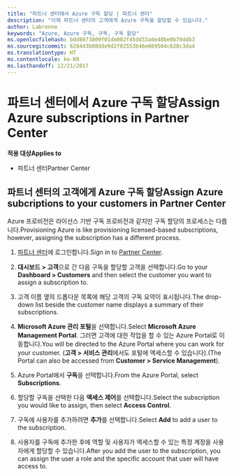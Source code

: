 ```yaml
---
title: "파트너 센터에서 Azure 구독 할당 | 파트너 센터"
description: "이제 파트너 센터의 고객에게 Azure 구독을 할당할 수 있습니다."
author: Labrenne
keywords: "Azure, Azure 구독, 구독, 구독 할당"
ms.openlocfilehash: bdd8973809f01de002f45dd33ade48be0b70ddb3
ms.sourcegitcommit: 628443b08dde9d2f02553b46e669504c620c3da4
ms.translationtype: HT
ms.contentlocale: ko-KR
ms.lasthandoff: 12/21/2017
---
```

# <a name="assign-azure-subscriptions-in-partner-center"></a><span data-ttu-id="d54fe-104">파트너 센터에서 Azure 구독 할당</span><span class="sxs-lookup"><span data-stu-id="d54fe-104">Assign Azure subscriptions in Partner Center</span></span>

**<span data-ttu-id="d54fe-105">적용 대상</span><span class="sxs-lookup"><span data-stu-id="d54fe-105">Applies to</span></span>**

-  <span data-ttu-id="d54fe-106">파트너 센터</span><span class="sxs-lookup"><span data-stu-id="d54fe-106">Partner Center</span></span>
 
## <a name="assign-azure-subcriptions-to-your-customers-in-partner-center"></a><span data-ttu-id="d54fe-107">파트너 센터의 고객에게 Azure 구독 할당</span><span class="sxs-lookup"><span data-stu-id="d54fe-107">Assign Azure subcriptions to your customers in Partner Center</span></span>

<span data-ttu-id="d54fe-108">Azure 프로비전은 라이선스 기반 구독 프로비전과 같지만 구독 할당의 프로세스는 다릅니다.</span><span class="sxs-lookup"><span data-stu-id="d54fe-108">Provisioning Azure is like provisioning licensed-based subscriptions, however, assigning the subscription has a different process.</span></span>
 
1. <span data-ttu-id="d54fe-109">[파트너 센터](https://na01.safelinks.protection.outlook.com/?url=https%3A%2F%2Fpartnercenter.microsoft.com%2F&data=02%7C01%7Cv-keimag%40microsoft.com%7C6f107d2337fa483b078e08d4efba2d13%7C72f988bf86f141af91ab2d7cd011db47%7C1%7C0%7C636397030307982666&sdata=jViWaoT04hVO10MpiduZoNV95Iv%2B4RX3wpVd028RHSU%3D&reserved=0)에 로그인합니다.</span><span class="sxs-lookup"><span data-stu-id="d54fe-109">Sign in to [Partner Center](https://na01.safelinks.protection.outlook.com/?url=https%3A%2F%2Fpartnercenter.microsoft.com%2F&data=02%7C01%7Cv-keimag%40microsoft.com%7C6f107d2337fa483b078e08d4efba2d13%7C72f988bf86f141af91ab2d7cd011db47%7C1%7C0%7C636397030307982666&sdata=jViWaoT04hVO10MpiduZoNV95Iv%2B4RX3wpVd028RHSU%3D&reserved=0).</span></span>

2. <span data-ttu-id="d54fe-110">**대시보드 > 고객**으로 간 다음 구독을 할당할 고객을 선택합니다.</span><span class="sxs-lookup"><span data-stu-id="d54fe-110">Go to your **Dashboard > Customers** and then select the customer you want to assign a subscription to.</span></span>

3. <span data-ttu-id="d54fe-111">고객 이름 옆의 드롭다운 목록에 해당 고객의 구독 요약이 표시됩니다.</span><span class="sxs-lookup"><span data-stu-id="d54fe-111">The drop-down list beside the customer name displays a summary of their subscriptions.</span></span>

4. <span data-ttu-id="d54fe-112">**Microsoft Azure 관리 포털**을 선택합니다.</span><span class="sxs-lookup"><span data-stu-id="d54fe-112">Select **Microsoft Azure Management Portal**.</span></span> <span data-ttu-id="d54fe-113">그러면 고객에 대한 작업을 할 수 있는 Azure Portal로 이동합니다.</span><span class="sxs-lookup"><span data-stu-id="d54fe-113">You will be directed to the Azure Portal where you can work for your customer.</span></span> <span data-ttu-id="d54fe-114">(**고객 > 서비스 관리**에서도 포털에 액세스할 수 있습니다).</span><span class="sxs-lookup"><span data-stu-id="d54fe-114">(The Portal can also be accessed from **Customer > Service Management**).</span></span>

5. <span data-ttu-id="d54fe-115">Azure Portal에서 **구독**을 선택합니다.</span><span class="sxs-lookup"><span data-stu-id="d54fe-115">From the Azure Portal, select **Subscriptions**.</span></span>

6. <span data-ttu-id="d54fe-116">할당할 구독을 선택한 다음 **액세스 제어**를 선택합니다.</span><span class="sxs-lookup"><span data-stu-id="d54fe-116">Select the subscription you would like to assign, then select **Access Control**.</span></span>

7. <span data-ttu-id="d54fe-117">구독에 사용자를 추가하려면 **추가**를 선택합니다.</span><span class="sxs-lookup"><span data-stu-id="d54fe-117">Select **Add** to add a user to the subscription.</span></span> 

8. <span data-ttu-id="d54fe-118">사용자를 구독에 추가한 후에 역할 및 사용자가 액세스할 수 있는 특정 계정을 사용자에게 할당할 수 있습니다.</span><span class="sxs-lookup"><span data-stu-id="d54fe-118">After you add the user to the subscription, you can assign the user a role and the specific account that user will have access to.</span></span> 


